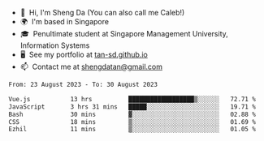 <!---
tan-sd/tan-sd is a ✨ special ✨ repository because its `README.md` (this file) appears on your GitHub profile.
You can click the Preview link to take a look at your changes.
--->
- 👋  Hi, I'm Sheng Da (You can also call me Caleb!)
- 🌍  I'm based in Singapore
- 🎓  Penultimate student at Singapore Management University, Information Systems
- 🖥️  See my portfolio at [tan-sd.github.io](https://tan-sd.github.io/)
- 📫  Contact me at [shengdatan@gmail.com](mailto:shengdatan@gmail.com)

<!--START_SECTION:waka-->

```txt
From: 23 August 2023 - To: 30 August 2023

Vue.js           13 hrs          ██████████████████▒░░░░░░   72.71 %
JavaScript       3 hrs 31 mins   █████░░░░░░░░░░░░░░░░░░░░   19.71 %
Bash             30 mins         ▓░░░░░░░░░░░░░░░░░░░░░░░░   02.88 %
CSS              18 mins         ▒░░░░░░░░░░░░░░░░░░░░░░░░   01.69 %
Ezhil            11 mins         ▒░░░░░░░░░░░░░░░░░░░░░░░░   01.05 %
```

<!--END_SECTION:waka-->
